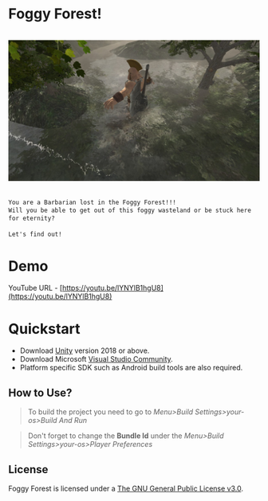 # Foggy Forest!

<p align="center">
  <br>
  <img src="Barbarian.jpg" alt="Barbarian in Foggy Forest">
  <br>
  <br>
</p>

    You are a Barbarian lost in the Foggy Forest!!! 
    Will you be able to get out of this foggy wasteland or be stuck here for eternity?
    
    Let's find out!

# Demo
YouTube URL - [https://youtu.be/lYNYlB1hgU8](https://youtu.be/lYNYlB1hgU8)

# Quickstart
- Download [Unity](https://unity3d.com/get-unity/download/archive) version 2018 or above.
- Download Microsoft [Visual Studio Community](https://visualstudio.microsoft.com/).
- Platform specific SDK such as Android build tools are also required.

## How to Use?
> To build the project you need to go to *Menu>Build Settings>your-os>Build And Run*

> Don't forget to change the **Bundle Id** under the *Menu>Build Settings>your-os>Player Preferences*

## License
Foggy Forest is licensed under a [The GNU General Public License v3.0](https://www.gnu.org/licenses/gpl-3.0.en.html).
